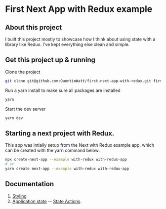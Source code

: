 # First Next App with Redux example

## About this project

I built this project mostly to showcase how I think about using state with a library like Redux. I've kept everything else clean and simple.

## Get this project up & running

Clone the project

```bash
git clone git@github.com:QuentinWatt/first-next-app-with-redux.git first-react-project-with-next
```

Run a yarn install to make sure all packages are installed

```bash
yarn
```

Start the dev server

```bash
yarn dev
```

## Starting a next project with Redux.

This app was intially setup from the Next with Redux example app, which can be created with the yarn command below:

```bash
npx create-next-app --example with-redux with-redux-app
# or
yarn create next-app --example with-redux with-redux-app
```

## Documentation

1. [Styling](docs/styling.md)
2. [Application state](docs/state.md)
   -- [State Actions](docs/actions.md).
